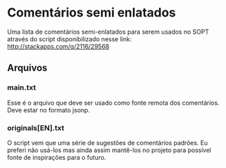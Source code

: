 # Comentários semi enlatados

Uma lista de comentários semi-enlatados para serem usados no SOPT através do script disponibilizado nesse link: http://stackapps.com/q/2116/29568

## Arquivos

### main.txt

Esse é o arquivo que deve ser usado como fonte remota dos comentários. Deve estar no formato jsonp.

### originals[EN].txt

O script vem que uma série de sugestões de comentários padrões. Eu preferi não usá-los mas ainda assim mantê-los no projeto para possível fonte de inspirações para o futuro.
